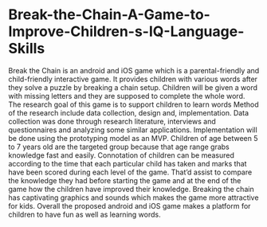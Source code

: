 # Break-the-Chain-A-Game-to-Improve-Children-s-IQ-Language-Skills
Break the Chain is an android and iOS game which is a parental-friendly and child-friendly interactive game. It provides children with various words after they solve a puzzle by breaking a chain setup. Children will be given a word with missing letters and they are supposed to complete the whole word. The research goal of this game is to support children to learn words Method of the research include data collection, design and, implementation. Data collection was done through research literature, interviews and questionnaires and analyzing some similar applications. Implementation will be done using the prototyping model as an MVP. Children of age between 5 to 7 years old are the targeted group because that age range grabs knowledge fast and easily. Connotation of children can be measured according to the time that each particular child has taken and marks that have been scored during each level of the game. That’d assist to compare the knowledge they had before starting the game and at the end of the game how the children have improved their knowledge. Breaking the chain has captivating graphics and sounds which makes the game more attractive for kids. Overall the proposed android and iOS game makes a platform for children to have fun as well as learning words. 
